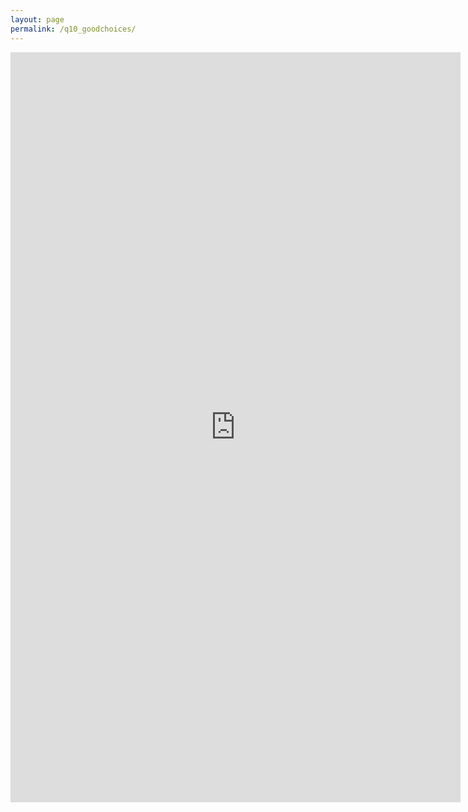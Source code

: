 ```yaml
---
layout: page
permalink: /q10_goodchoices/
---
```

<iframe src="https://docs.google.com/forms/d/e/1FAIpQLSfbhP-KNvHTw6Ry3ZHbYI68td0-V2oLFY5ZgA6LLTvPG8JuMg/viewform?embedded=true" width="720" height="1200" frameborder="0" marginheight="0" marginwidth="0">Wird geladen...</iframe>
